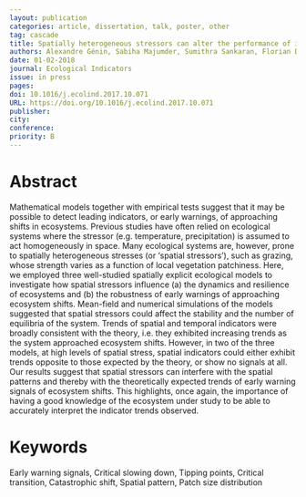 ```yaml
---
layout: publication
categories: article, dissertation, talk, poster, other
tag: cascade
title: Spatially heterogeneous stressors can alter the performance of indicators of regime shifts
authors: Alexandre Génin, Sabiha Majumder, Sumithra Sankaran, Florian D. Schneider, Alain Danet, Miguel Berdugo, Vishwesha Guttal, Sonia Kéfi
date: 01-02-2018
journal: Ecological Indicators
issue: in press
pages:
doi: 10.1016/j.ecolind.2017.10.071
URL: https://doi.org/10.1016/j.ecolind.2017.10.071
publisher:
city:
conference:
priority: B
---
```


# Abstract

Mathematical models together with empirical tests suggest that it may be possible to detect leading indicators, or early warnings, of approaching shifts in ecosystems. Previous studies have often relied on ecological systems where the stressor (e.g. temperature, precipitation) is assumed to act homogeneously in space. Many ecological systems are, however, prone to spatially heterogeneous stresses (or ‘spatial stressors’), such as grazing, whose strength varies as a function of local vegetation patchiness. Here, we employed three well-studied spatially explicit ecological models to investigate how spatial stressors influence (a) the dynamics and resilience of ecosystems and (b) the robustness of early warnings of approaching ecosystem shifts. Mean-field and numerical simulations of the models suggested that spatial stressors could affect the stability and the number of equilibria of the system. Trends of spatial and temporal indicators were broadly consistent with the theory, i.e. they exhibited increasing trends as the system approached ecosystem shifts. However, in two of the three models, at high levels of spatial stress, spatial indicators could either exhibit trends opposite to those expected by the theory, or show no signals at all. Our results suggest that spatial stressors can interfere with the spatial patterns and thereby with the theoretically expected trends of early warning signals of ecosystem shifts. This highlights, once again, the importance of having a good knowledge of the ecosystem under study to be able to accurately interpret the indicator trends observed.

# Keywords
Early warning signals, Critical slowing down, Tipping points, Critical transition, Catastrophic shift, Spatial pattern, Patch size distribution
